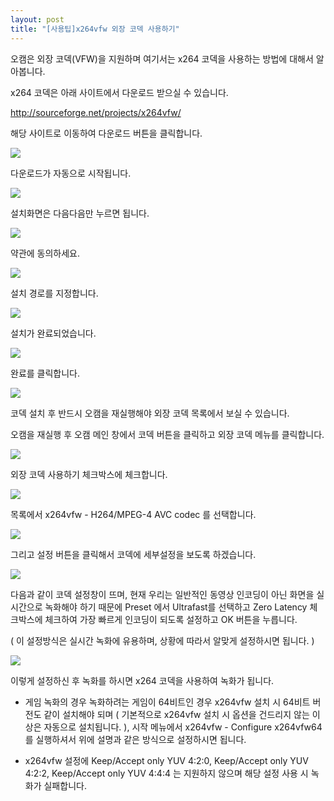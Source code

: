 ```yaml
---
layout: post
title: "[사용팁]x264vfw 외장 코덱 사용하기"
---
```


오캠은 외장 코덱(VFW)을 지원하며 여기서는 x264 코덱을 사용하는 방법에 대해서 알아봅니다.

x264 코덱은 아래 사이트에서 다운로드 받으실 수 있습니다.

<http://sourceforge.net/projects/x264vfw/>

해당 사이트로 이동하여 다운로드 버튼을 클릭합니다.

![](/images/tutorial_35_img_1.png)

다운로드가 자동으로 시작됩니다.

![](/images/tutorial_35_img_2.png)

설치화면은 다음다음만 누르면 됩니다.

![](/images/tutorial_35_img_3.png)

약관에 동의하세요.

![](/images/tutorial_35_img_4.png)

설치 경로를 지정합니다.

![](/images/tutorial_35_img_5.png)

설치가 완료되었습니다.

![](/images/tutorial_35_img_6.png)

완료를 클릭합니다.

![](/images/tutorial_35_img_7.png)

코덱 설치 후 반드시 오캠을 재실행해야 외장 코덱 목록에서 보실 수 있습니다.

오캠을 재실행 후 오캠 메인 창에서 코덱 버튼을 클릭하고 외장 코덱 메뉴를 클릭합니다.

![](/images/tutorial_35_img_8.png)

외장 코덱 사용하기 체크박스에 체크합니다.

![](/images/tutorial_35_img_9.png)

목록에서 x264vfw - H264/MPEG-4 AVC codec 를 선택합니다.

![](/images/tutorial_35_img_10.png)

그리고 설정 버튼을 클릭해서 코덱에 세부설정을 보도록 하겠습니다.

![](/images/tutorial_35_img_11.png)

다음과 같이 코덱 설정창이 뜨며, 현재 우리는 일반적인 동영상 인코딩이 아닌 화면을 실시간으로 녹화해야 하기 때문에 Preset 에서
Ultrafast를 선택하고 Zero Latency 체크박스에 체크하여 가장 빠르게 인코딩이 되도록 설정하고 OK 버튼을 누릅니다.

( 이 설정방식은 실시간 녹화에 유용하며, 상황에 따라서 알맞게 설정하시면 됩니다. )

![](/images/tutorial_35_img_12.png)

이렇게 설정하신 후 녹화를 하시면 x264 코덱을 사용하여 녹화가 됩니다.

* 게임 녹화의 경우 녹화하려는 게임이 64비트인 경우 x264vfw 설치 시 64비트 버전도 같이 설치해야 되며 ( 기본적으로 x264vfw 설치 시 옵션을 건드리지 않는 이상은 자동으로 설치됩니다. ), 시작 메뉴에서 x264vfw - Configure x264vfw64 를 실행하셔서 위에 설명과 같은 방식으로 설정하시면 됩니다.

* x264vfw 설정에 Keep/Accept only YUV 4:2:0, Keep/Accept only YUV 4:2:2, Keep/Accept only YUV 4:4:4 는 지원하지 않으며 해당 설정 사용 시 녹화가 실패합니다.

